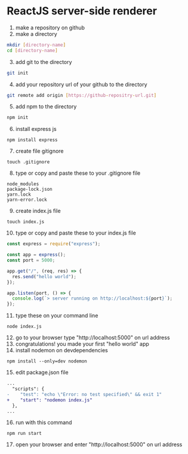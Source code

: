 # ReactJS server-side renderer

1. make a repository on github
2. make a directory
```sh
mkdir [directory-name]
cd [directory-name]
```
3. add git to the directory
```sh
git init
```
4. add your repository url of your github to the directory
```sh
git remote add origin [https://github-repositry-url.git]
```
5. add npm to the directory
```sh
npm init
```
6. install express js
```
npm install express
```
7. create file gitignore
```
touch .gitignore
```
8. type or copy and paste these to your .gitignore file
```
node_modules
package-lock.json
yarn.lock
yarn-error.lock
```
9. create index.js file
```
touch index.js
```
10. type or copy and paste these to your index.js file
```javascript
const express = require("express");

const app = express();
const port = 5000;

app.get("/", (req, res) => {
  res.send("hello world");
});

app.listen(port, () => {
  console.log(`> server running on http://localhost:${port}`);
});
```
11. type these on your command line
```
node index.js
```
12. go to your browser type "http://localhost:5000" on url address
13. congratulations! you made your first "hello world" app
14. install nodemon on devdependencies
```
npm install --only=dev nodemon
```
15. edit package.json file
```diff
...
  "scripts": {
-    "test": "echo \"Error: no test specified\" && exit 1"
+    "start": "nodemon index.js"
  },
...
```
16. run with this command
```
npm run start
```
17. open your browser and enter "http://localhost:5000" on url address